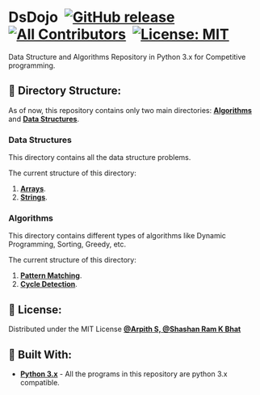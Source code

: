 # DsDojo &nbsp;[![GitHub release](https://img.shields.io/badge/Release-v1.0-green.svg?&colorA=024a70&?&colorB=0779b5)](https://github.com/Arpith-kumar/DsDojo)&nbsp; [![All Contributors](https://img.shields.io/badge/all_contributors-2-orange.svg?style=flat-square)](https://github.com/Arpith-kumar/DsDojo/graphs/contributors)&nbsp; [![License: MIT](https://img.shields.io/badge/License-MIT-yellow.svg)](https://github.com/Arpith-kumar/DsDojo/blob/master/LICENSE.md)


Data Structure and Algorithms Repository in Python 3.x for Competitive programming.

## :open_file_folder: Directory Structure:
As of now, this repository contains only two main directories: [**Algorithms**](Algorithms) and
[**Data Structures**](Data_Structures).

### Data Structures

This directory contains all the data structure problems.

The current structure of this directory:
1. [**Arrays**](Data_Structures/Arrays).
2. [**Strings**](Data_Structures/Strings).

### Algorithms

This directory contains different types of algorithms like Dynamic Programming, Sorting, Greedy, etc.

The current structure of this directory:
1. [**Pattern Matching**](Algorithms/Pattern_Matching).
2. [**Cycle Detection**](Algorithms/Cycle_Detection).

## :page_with_curl: License:

Distributed under the MIT License [**@Arpith S,  @Shashan Ram K Bhat**](LICENSE.md)

## :nut_and_bolt: Built With:

* [**Python 3.x**](https://www.python.org/) - All the programs in this repository are python 3.x compatible.
